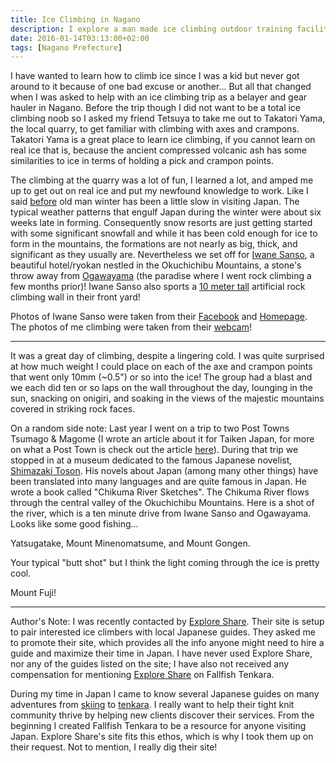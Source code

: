 ```yaml
---
title: Ice Climbing in Nagano
description: I explore a man made ice climbing outdoor training facility nestled in the mountains of Nagano Prefecture...
date: 2016-01-14T03:13:00+02:00
tags: [Nagano Prefecture]
---
```

<div class="text-lg mt-2">
<p class="mb-2">I have wanted to learn how to climb ice since I was a kid but never got around to it because of one bad excuse or another... But all that changed when I was asked to help with an ice climbing trip as a belayer and gear hauler in Nagano. Before the trip though I did not want to be a total ice climbing noob so I asked my friend Tetsuya to take me out to Takatori Yama, the local quarry, to get familiar with climbing with axes and crampons. Takatori Yama is a great place to learn ice climbing, if you cannot learn on real ice that is, because the ancient compressed volcanic ash has some similarities to ice in terms of holding a pick and crampon points.</p>



<p class="mb-2 mt-2">The climbing at the quarry was a lot of fun, I learned a lot, and amped me up to get out on real ice and put my newfound knowledge to work. Like I said <a href="https://www.fallfishtenkara.com/grandeco-ski-resort/" target="_blank" rel="noopener noreferrer" class="text-red-500 hover:bg-red-500 hover:text-white">before</a> old man winter has been a little slow in visiting Japan. The typical weather patterns that engulf Japan during the winter were about six weeks late in forming. Consequently snow resorts are just getting started with some significant snowfall and while it has been cold enough for ice to form in the mountains, the formations are not nearly as big, thick, and significant as they usually are. Nevertheless we set off for <a href="http://www.iwane-inc.co.jp/" target="_blank" rel="noopener noreferrer" class="text-red-500 hover:bg-red-500 hover:text-white">Iwane Sanso</a>, a beautiful hotel/ryokan nestled in the Okuchichibu Mountains, a stone's throw away from <a href="https://www.fallfishtenkara.com/ogawayama/" target="_blank" rel="noopener noreferrer" class="text-red-500 hover:bg-red-500 hover:text-white">Ogawayama</a> (the paradise where I went rock climbing a few months prior)! Iwane Sanso also sports a <a href="https://www.facebook.com/kawakamimura.iwanesansou/" target="_blank" rel="noopener noreferrer" class="text-red-500 hover:bg-red-500 hover:text-white">10 meter tall</a> artificial rock climbing wall in their front yard!</p>



<p class="mt-2 mb-2">Photos of Iwane Sanso were taken from their <a href="https://www.facebook.com/kawakamimura.iwanesansou/" target="_blank" rel="noopener noreferrer" class="text-red-500 hover:bg-red-500 hover:text-white">Facebook</a> and <a href="https://www.iwane-inc.co.jp/sanso/" target="_blank" rel="noopener noreferrer" class="text-red-500 hover:bg-red-500 hover:text-white">Homepage</a>. The photos of me climbing were taken from their <a href="https://www.iwane-inc.co.jp/sanso/webcam1.php" target="_blank" rel="noopener noreferrer" class="text-red-500 hover:bg-red-500 hover:text-white">webcam</a>!</p>

<hr />

<p class="mb-2 mt-2">It was a great day of climbing, despite a lingering cold. I was quite surprised at how much weight I could place on each of the axe and crampon points that went only 10mm (~0.5") or so into the ice! The group had a blast and we each did ten or so laps on the wall throughout the day, lounging in the sun, snacking on onigiri, and soaking in the views of the majestic mountains covered in striking rock faces.</p>



<p class="mb-2 mt-2">On a random side note: Last year I went on a trip to two Post Towns Tsumago &amp; Magome (I wrote an article about it for Taiken Japan, for more on what a Post Town is check out the article <a href="https://taiken.co/single/tsumago-magome-post-towns-in-nagano" target="_blank" rel="noopener noreferrer" class="text-red-500 hover:bg-red-500 hover:text-white">here</a>). During that trip we stopped in at a museum dedicated to the famous Japanese novelist, <a href="https://en.wikipedia.org/wiki/T%C5%8Dson_Shimazaki" target="_blank" rel="noopener noreferrer" class="text-red-500 hover:bg-red-500 hover:text-white">Shimazaki Toson</a>. His novels about Japan (among many other things) have been translated into many languages and are quite famous in Japan. He wrote a book called "Chikuma River Sketches". The Chikuma River flows through the central valley of the Okuchichibu Mountains. Here is a shot of the river, which is a ten minute drive from Iwane Sanso and Ogawayama. Looks like some good fishing...</p>

<p class="mb-2 mt-2">Yatsugatake, Mount Minenomatsume, and Mount Gongen.</p>

<p class="mb-2 mt-2">Your typical "butt shot" but I think the light coming through the ice is pretty cool.</p>

<p class="mb-2 mt-2">Mount Fuji!</p>

<hr />

<p class="mb-2 mt-2">Author's Note: I was recently contacted by <a href="http://explore-share.com/" target="_blank" rel="noopener noreferrer" class="text-red-500 hover:bg-red-500 hover:text-white">Explore Share</a>. Their site is setup to pair interested ice climbers with local Japanese guides. They asked me to promote their site, which provides all the info anyone might need to hire a guide and maximize their time in Japan. I have never used Explore Share, nor any of the guides listed on the site; I have also not received any compensation for mentioning <a href="https://www.explore-share.com/?instant=1&amp;s=Japan#fR[activity][0]=Ice%20Climbing&amp;q=Japan" target="_blank" rel="noopener noreferrer" class="text-red-500 hover:bg-red-500 hover:text-white">Explore Share</a> on Fallfish Tenkara. </p>

<p class="mb-2 mt-2">During my time in Japan I came to know several Japanese guides on many adventures from <a href="https://www.fallfishtenkara.com/norikura-kogen/" target="_blank" rel="noopener noreferrer" class="text-red-500 hover:bg-red-500 hover:text-white">skiing</a> to <a href="http://www.fallfishtenkara.com/mount-naeba/" target="_blank" rel="noopener noreferrer" class="text-red-500 hover:bg-red-500 hover:text-white">tenkara</a>. I really want to help their tight knit community thrive by helping new clients discover their services. From the beginning I created Fallfish Tenkara to be a resource for anyone visiting Japan. Explore Share's site fits this ethos, which is why I took them up on their request. Not to mention, I really dig their site!</p>

<img class="w-8/12 rounded-lg shadow-lg mx-auto" src="" alt="" />
</div>